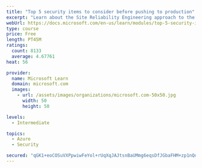 ```yaml
---
title: "Top 5 security items to consider before pushing to production"
excerpt: "Learn about the Site Reliability Engineering approach to the challenge of assuring reliability and gain a better understanding of why it matters."
webUrl: https://docs.microsoft.com/en-us/learn/modules/top-5-security-items-to-consider/
type: course
price: Free
length: PT45M
ratings:
  count: 8133
  average: 4.67761
heat: 56

provider:
  name: Microsoft Learn
  domain: microsoft.com
  images:
    - url: /assets/images/organizations/microsoft.com-50x50.jpg
      width: 50
      height: 50

levels:
  - Intermediate

topics:
  - Azure
  - Security

secured: "qGK1+eoCOSuVXPpwiwFeYol+rUqXqJAJtsnBaUMmg6eqsDfJGbaFHM+zp1nQdkPovayTcul3QmU448dR/5lO2i3HLt9a2kOZiDp5EI2cE1JVGtyxw+IjUNZxQT1DZzu20iVzS/jese9fZJAbyAM5qnlsH6SU+nMQAz0aTSpvqrDWpp+82ZSbcL+tJHSslu0fx/A906+sOa1Zqgjo9rHMdHxnwWLbGbJPwSx7M2APmEqtH1FGn2/Iwm45j2n3UJZbDAOY2vgMeGyt8tNM+TtVD9aOXFPCCLektEaPeeGy1KH27LleJmdAOqIfJQjxyN5HPFlu1Te0ihu63BC3V7fDT95laUkDzzOQUXLMJVljkUCEkDVniQNCkFAJYSLsuINr6HshuOSYj7PtF5hOUzm094WYZWvGb46Z3uvw1M/eh58=;ts/afgbHjkLAl+i/+2sGJA=="
---
```


